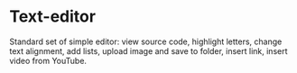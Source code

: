 # Text-editor
Standard set of simple editor:
view source code, highlight letters, change text alignment, add lists, upload image and save to folder, insert link, insert video from YouTube.
